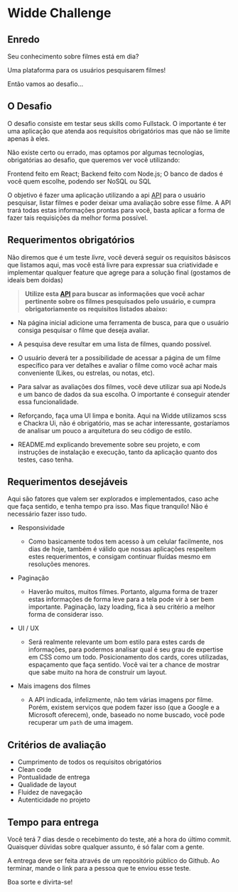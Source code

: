 # Widde Challenge

## **Enredo**

Seu conhecimento sobre filmes está em dia?

Uma plataforma para os usuários pesquisarem filmes!

Então vamos ao desafio...

## **O Desafio**

O desafio consiste em testar seus skills como Fullstack. O importante é ter uma aplicação que atenda aos requisitos obrigatórios mas que não se limite apenas à eles.

Não existe certo ou errado, mas optamos por algumas tecnologias, obrigatórias ao desafio, que queremos ver você utilizando:

Frontend feito em React;
Backend feito com Node.js;
O banco de dados é você quem escolhe, podendo ser NoSQL ou SQL

O objetivo é fazer uma aplicação utilizando a api [API](http://www.omdbapi.com/) para o usuário pesquisar, listar filmes e poder deixar uma avaliação sobre esse filme. A API trará todas estas informações prontas para você, basta aplicar a forma de fazer tais requisições da melhor forma possível.

## **Requerimentos obrigatórios**

Não diremos que é um teste _livre_, você deverá seguir os requisitos básiscos que listamos aqui, mas você está livre para expressar sua criatividade e implementar qualquer feature que agrege para a solução final (gostamos de ideais bem doidas)

> **Utilize esta [API](http://www.omdbapi.com/) para buscar as informações que você achar pertinente sobre os filmes pesquisados pelo usuário, e cumpra obrigatoriamente os requisitos listados abaixo:**

- Na página inicial adicione uma ferramenta de busca, para que o usuário consiga pesquisar o filme que deseja avaliar.

- A pesquisa deve resultar em uma lista de filmes, quando possível.

- O usuário deverá ter a possibilidade de acessar a página de um filme específico para ver detalhes e avaliar o filme como você achar mais conveniente (Likes, ou estrelas, ou notas, etc).

- Para salvar as avaliações dos filmes, você deve utilizar sua api NodeJs e um banco de dados da sua escolha. O importante é conseguir atender essa funcionalidade.

- Reforçando, faça uma UI limpa e bonita. Aqui na Widde utilizamos scss e Chackra Ui, não é obrigatório, mas se achar interessante, gostaríamos de analisar um pouco a arquitetura do seu código de estilo.

- README.md explicando brevemente sobre seu projeto, e com instruções de instalação e execução, tanto da aplicação quanto dos testes, caso tenha.

## **Requerimentos desejáveis**

Aqui são fatores que valem ser explorados e implementados, caso ache que faça sentido, e tenha tempo pra isso. Mas fique tranquilo! Não é necessário fazer isso tudo.

- Responsividade

  - Como basicamente todos tem acesso à um celular facilmente, nos dias de hoje, também é válido que nossas aplicações respeitem estes requerimentos, e consigam continuar fluídas mesmo em resoluções menores.

- Paginação

  - Haverão muitos, muitos filmes. Portanto, alguma forma de trazer estas informações de forma leve para a tela pode vir à ser bem importante. Paginação, lazy loading, fica à seu critério a melhor forma de considerar isso.

- UI / UX

  - Será realmente relevante um bom estilo para estes cards de informações, para podermos analisar qual é seu grau de expertise em CSS como um todo. Posicionamento dos cards, cores utilizadas, espaçamento que faça sentido. Você vai ter a chance de mostrar que sabe muito na hora de construir um layout.

- Mais imagens dos filmes

  - A API indicada, infelizmente, não tem várias imagens por filme. Porém, existem serviços que podem fazer isso (que a Google e a Microsoft oferecem), onde, baseado no nome buscado, você pode recuperar um `path` de uma imagem.

## **Critérios de avaliação**

- Cumprimento de todos os requisitos obrigatórios
- Clean code
- Pontualidade de entrega
- Qualidade de layout
- Fluidez de navegação
- Autenticidade no projeto

## **Tempo para entrega**

Você terá 7 dias desde o recebimento do teste, até a hora do último commit.
Quaisquer dúvidas sobre qualquer assunto, é só falar com a gente.

A entrega deve ser feita através de um repositório público do Github. Ao terminar, mande o link para a pessoa que te enviou esse teste.

Boa sorte e divirta-se!
